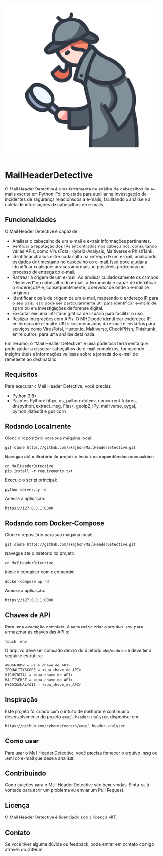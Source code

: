 <p align="center">
    <img src="https://github.com/akajhon/MailHeaderDetective/blob/main/readme/detective_big.png" alt="Mail Header Detective logo">
</p>

# MailHeaderDetective
 

O Mail Header Detective é uma ferramenta de análise de cabeçalhos de e-mails escrita em Python. Foi projetada para auxiliar na investigação de incidentes de segurança relacionados a e-mails, facilitando a análise e a coleta de informações de cabeçalhos de e-mails.

## Funcionalidades

O Mail Header Detective é capaz de:

- Analisar o cabeçalho de um e-mail e extrair informações pertinentes.
- Verificar a reputação dos IPs encontrados nos cabeçalhos, consultando várias APIs, como VirusTotal, Hybrid-Analysis, Maltiverse e PhishTank.
- Identificar atrasos entre cada salto na entrega de um e-mail, analisando os dados de timestamp no cabeçalho do e-mail. Isso pode ajudar a identificar quaisquer atrasos anormais ou possíveis problemas no processo de entrega do e-mail.
- Rastrear a origem de um e-mail. Ao analisar cuidadosamente os campos "Received" no cabeçalho do e-mail, a ferramenta é capaz de identificar o endereço IP e, consequentemente, o servidor de onde o e-mail se originou.
- Identificar o país de origem de um e-mail, mapeando o endereço IP para o seu país. Isso pode ser particularmente útil para identificar e-mails de spam ou em investigações de forense digital.
- Executar em uma interface gráfica de usuário para facilitar o uso.
- Realizar integrações com APIs. O MHD pode identificar endereços IP, endereços de e-mail e URLs nos metadados do e-mail e enviá-los para serviços como VirusTotal, Hunter.io, Maltiverse, CheckPhish, Phishtank, entre outros, para uma análise detalhada.

Em resumo, o "Mail Header Detective" é uma poderosa ferramenta que pode ajudar a dissecar cabeçalhos de e-mail complexos, fornecendo insights úteis e informações valiosas sobre a jornada do e-mail do remetente ao destinatário.

## Requisitos

Para executar o Mail Header Detective, você precisa:

- Python 3.8+
- Pacotes Python: httpx, os, python-dotenv, concurrent.futures, dnspython, extract_msg, Flask, geoip2, IPy, maltiverse, pygal, python_dateutil e gunicorn

## Rodando Localmente

Clone o repositório para sua máquina local:

```
git clone https://github.com/akajhon/MailHeaderDetective.git
```

Navegue até o diretório do projeto e instale as dependências necessárias:

```
cd MailHeaderDetective
pip install -r requirements.txt
```

Execute o script principal:

```
python server.py -d
```

Acesse a aplicação:

```
https://127.0.0.1:8080
```

## Rodando com Docker-Compose

Clone o repositório para sua máquina local:

```
git clone https://github.com/akajhon/MailHeaderDetective.git
```

Navegue até o diretório do projeto:

```
cd MailHeaderDetective
```

Inicie o container com o comando:

```
docker-compose up -d
```

Acesse a aplicação:

```
https://127.0.0.1:8080
```

## Chaves de API

Para uma execução completa, é necessário criar o arquivo .env para armazenar as chaves das API's:

```
touch .env
```

O arquivo deve ser colocado dentro do diretório `mhd/modules` e deve ter a seguinte estrutura:

```
ABUSEIPDB = <sua_chave_de_API>
IPQUALITYSCORE = <sua_chave_de_API>
VIRUSTOTAL = <sua_chave_de_API>
MALTIVERSE = <sua_chave_de_API>
HYBRIDANALYSIS = <sua_chave_de_API>
```

## Inspiração

Este projeto foi criado com o intuito de melhorar e continuar o desenvolvimento do projeto `email-header-analyzer`, disponível em:

```
https://github.com/cyberdefenders/email-header-analyzer
```

## Como usar

Para usar o Mail Header Detective, você precisa fornecer o arquivo .msg ou .eml do e-mail que deseja analisar.

## Contribuindo

Contribuições para o Mail Header Detective são bem-vindas! Sinta-se à vontade para abrir um problema ou enviar um Pull Request.

## Licença

O Mail Header Detective é licenciado sob a licença MIT.

## Contato

Se você tiver alguma dúvida ou feedback, pode entrar em contato comigo através do GitHub!
